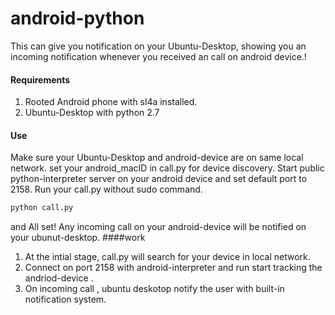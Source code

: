 # android-python
This can give you notification on your Ubuntu-Desktop, showing you an incoming notification whenever you received an call on android device.!
#### Requirements
1. Rooted Android phone with sl4a installed.
2. Ubuntu-Desktop with python 2.7

#### Use
Make sure your Ubuntu-Desktop and android-device are on same local network.
set your android_macID in call.py for device discovery.
Start public python-interpreter server on your android device and set default port to 2158.
Run your call.py without sudo command.
```python
python call.py
```
and All set! Any incoming call on your android-device will be notified on your ubunut-desktop.
####work
1. At the intial stage, call.py will search for your device in local network.
2. Connect on port 2158 with android-interpreter and run start tracking the andriod-device .
3. On incoming call , ubuntu deskotop notify the user with built-in notification system.
